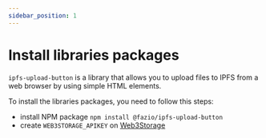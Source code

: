 ```yaml
---
sidebar_position: 1
---
```


# Install libraries packages

`ipfs-upload-button` is a library that allows you to upload files to IPFS from a web browser by using simple HTML elements.

To install the libraries packages, you need to follow this steps:

- install NPM package `npm install @fazio/ipfs-upload-button`
- create `WEB3STORAGE_APIKEY` on [Web3Storage](https://web3.storage/)

